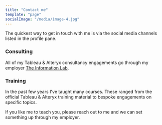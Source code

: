 ```yaml
---
title: "Contact me"
template: "page"
socialImage: "/media/image-4.jpg"
---
```


The quickest way to get in touch with me is via the social media channels listed in the profile pane.

### Consulting

All of my Tableau & Alteryx consultancy engagements go through my employer [The Information Lab](https://www.theinformationlab.co.uk).

### Training

In the past few years I've taught many courses. These ranged from the official Tableau & Alteryx training material to bespoke engagements on specific topics.

If you like me to teach you, please reach out to me and we can set something up through my employer.
